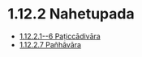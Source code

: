 # 1.12.2 Nahetupada

* [1.12.2.1--6 Paṭiccādivāra](1.12.2/1.12.2.1--6.md)
* [1.12.2.7 Pañhāvāra](1.12.2/1.12.2.7.md)
